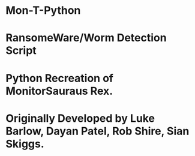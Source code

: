 # Mon-T-Python
# RansomeWare/Worm Detection Script
# Python Recreation of MonitorSauraus Rex. 
# Originally Developed by Luke Barlow, Dayan Patel, Rob Shire, Sian Skiggs.
